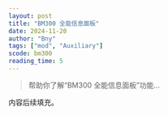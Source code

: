 ```yaml
---
layout: post
title: "BM300 全能信息面板"
date: 2024-11-20
author: "Bny"
tags: ["mod", "Auxiliary"]
scode: bm300
reading_time: 5
---
```


> 帮助你了解“BM300 全能信息面板”功能...

内容后续填充。
